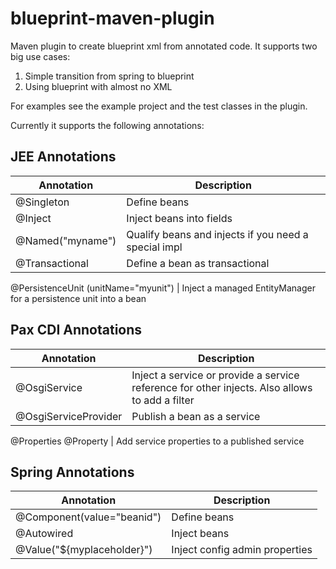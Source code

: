 blueprint-maven-plugin
======================

Maven plugin to create blueprint xml from annotated code. It supports two big use cases:
1. Simple transition from spring to blueprint
2. Using blueprint with almost no XML

For examples see the example project and the test classes in the plugin.


Currently it supports the following annotations:

JEE Annotations
---------------

Annotation          | Description
------------------- | -----------
@Singleton          | Define beans
@Inject             | Inject beans into fields
@Named("myname")    | Qualify beans and injects if you need a special impl
@Transactional      | Define a bean as transactional
@PersistenceUnit
(unitName="myunit") | Inject a managed EntityManager for a persistence unit into a bean

Pax CDI Annotations
-------------------


Annotation           | Description
-------------------- | -----------
@OsgiService         | Inject a service or provide a service reference for other injects. Also allows to add a filter
@OsgiServiceProvider | Publish a bean as a service
@Properties
@Property            | Add service properties to a published service

Spring Annotations
------------------

Annotation           | Description
-------------------- | -----------
@Component(value="beanid") | Define beans
@Autowired                 | Inject beans
@Value("${myplaceholder}") | Inject config admin properties
